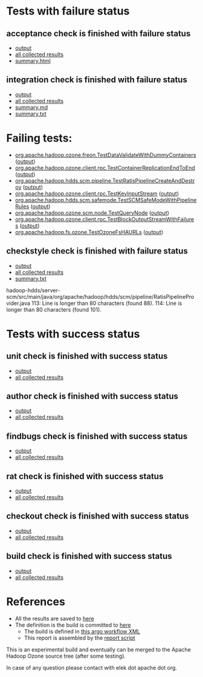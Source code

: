# Tests with failure status

## acceptance check is finished with failure status

   * [output](https://raw.githubusercontent.com/elek/ozone-ci-q4/master/pr/pr-hdds-1569-9zzhf/acceptance/output.log)
   * [all collected results](https://github.com/elek/ozone-ci-q4/tree/master/pr/pr-hdds-1569-9zzhf/acceptance)
   * [summary.html](https://elek.github.io/ozone-ci-q4/pr/pr-hdds-1569-9zzhf/acceptance/summary.html)


## integration check is finished with failure status

   * [output](https://raw.githubusercontent.com/elek/ozone-ci-q4/master/pr/pr-hdds-1569-9zzhf/integration/output.log)
   * [all collected results](https://github.com/elek/ozone-ci-q4/tree/master/pr/pr-hdds-1569-9zzhf/integration)
   * [summary.md](https://github.com/elek/ozone-ci-q4/tree/master/pr/pr-hdds-1569-9zzhf/integration/summary.md)
   * [summary.txt](https://github.com/elek/ozone-ci-q4/tree/master/pr/pr-hdds-1569-9zzhf/integration/summary.txt)

# Failing tests: 

 * [org.apache.hadoop.ozone.freon.TestDataValidateWithDummyContainers](hadoop-ozone/tools/org.apache.hadoop.ozone.freon.TestDataValidateWithDummyContainers.txt) ([output](hadoop-ozone/tools/org.apache.hadoop.ozone.freon.TestDataValidateWithDummyContainers-output.txt/))
 * [org.apache.hadoop.ozone.client.rpc.TestContainerReplicationEndToEnd](hadoop-ozone/integration-test/org.apache.hadoop.ozone.client.rpc.TestContainerReplicationEndToEnd.txt) ([output](hadoop-ozone/integration-test/org.apache.hadoop.ozone.client.rpc.TestContainerReplicationEndToEnd-output.txt/))
 * [org.apache.hadoop.hdds.scm.pipeline.TestRatisPipelineCreateAndDestroy](hadoop-ozone/integration-test/org.apache.hadoop.hdds.scm.pipeline.TestRatisPipelineCreateAndDestroy.txt) ([output](hadoop-ozone/integration-test/org.apache.hadoop.hdds.scm.pipeline.TestRatisPipelineCreateAndDestroy-output.txt/))
 * [org.apache.hadoop.ozone.client.rpc.TestKeyInputStream](hadoop-ozone/integration-test/org.apache.hadoop.ozone.client.rpc.TestKeyInputStream.txt) ([output](hadoop-ozone/integration-test/org.apache.hadoop.ozone.client.rpc.TestKeyInputStream-output.txt/))
 * [org.apache.hadoop.hdds.scm.safemode.TestSCMSafeModeWithPipelineRules](hadoop-ozone/integration-test/org.apache.hadoop.hdds.scm.safemode.TestSCMSafeModeWithPipelineRules.txt) ([output](hadoop-ozone/integration-test/org.apache.hadoop.hdds.scm.safemode.TestSCMSafeModeWithPipelineRules-output.txt/))
 * [org.apache.hadoop.ozone.scm.node.TestQueryNode](hadoop-ozone/integration-test/org.apache.hadoop.ozone.scm.node.TestQueryNode.txt) ([output](hadoop-ozone/integration-test/org.apache.hadoop.ozone.scm.node.TestQueryNode-output.txt/))
 * [org.apache.hadoop.ozone.client.rpc.TestBlockOutputStreamWithFailures](hadoop-ozone/integration-test/org.apache.hadoop.ozone.client.rpc.TestBlockOutputStreamWithFailures.txt) ([output](hadoop-ozone/integration-test/org.apache.hadoop.ozone.client.rpc.TestBlockOutputStreamWithFailures-output.txt/))
 * [org.apache.hadoop.fs.ozone.TestOzoneFsHAURLs](hadoop-ozone/ozonefs/org.apache.hadoop.fs.ozone.TestOzoneFsHAURLs.txt) ([output](hadoop-ozone/ozonefs/org.apache.hadoop.fs.ozone.TestOzoneFsHAURLs-output.txt/))

## checkstyle check is finished with failure status

   * [output](https://raw.githubusercontent.com/elek/ozone-ci-q4/master/pr/pr-hdds-1569-9zzhf/checkstyle/output.log)
   * [all collected results](https://github.com/elek/ozone-ci-q4/tree/master/pr/pr-hdds-1569-9zzhf/checkstyle)
   * [summary.txt](https://github.com/elek/ozone-ci-q4/tree/master/pr/pr-hdds-1569-9zzhf/checkstyle/summary.txt)

hadoop-hdds/server-scm/src/main/java/org/apache/hadoop/hdds/scm/pipeline/RatisPipelineProvider.java
 113: Line is longer than 80 characters (found 88).
 114: Line is longer than 80 characters (found 101).


# Tests with success status

## unit check is finished with success status

   * [output](https://raw.githubusercontent.com/elek/ozone-ci-q4/master/pr/pr-hdds-1569-9zzhf/unit/output.log)
   * [all collected results](https://github.com/elek/ozone-ci-q4/tree/master/pr/pr-hdds-1569-9zzhf/unit)


## author check is finished with success status

   * [output](https://raw.githubusercontent.com/elek/ozone-ci-q4/master/pr/pr-hdds-1569-9zzhf/author/output.log)
   * [all collected results](https://github.com/elek/ozone-ci-q4/tree/master/pr/pr-hdds-1569-9zzhf/author)


## findbugs check is finished with success status

   * [output](https://raw.githubusercontent.com/elek/ozone-ci-q4/master/pr/pr-hdds-1569-9zzhf/findbugs/output.log)
   * [all collected results](https://github.com/elek/ozone-ci-q4/tree/master/pr/pr-hdds-1569-9zzhf/findbugs)


## rat check is finished with success status

   * [output](https://raw.githubusercontent.com/elek/ozone-ci-q4/master/pr/pr-hdds-1569-9zzhf/rat/output.log)
   * [all collected results](https://github.com/elek/ozone-ci-q4/tree/master/pr/pr-hdds-1569-9zzhf/rat)


## checkout check is finished with success status

   * [output](https://raw.githubusercontent.com/elek/ozone-ci-q4/master/pr/pr-hdds-1569-9zzhf/checkout/output.log)
   * [all collected results](https://github.com/elek/ozone-ci-q4/tree/master/pr/pr-hdds-1569-9zzhf/checkout)


## build check is finished with success status

   * [output](https://raw.githubusercontent.com/elek/ozone-ci-q4/master/pr/pr-hdds-1569-9zzhf/build/output.log)
   * [all collected results](https://github.com/elek/ozone-ci-q4/tree/master/pr/pr-hdds-1569-9zzhf/build)




# References

 * All the results are saved to [here](https://github.com/elek/ozone-ci-q4/tree/master/pr/pr-hdds-1569-9zzhf/)
 * The definition is the build is committed to [here](https://github.com/elek/argo-ozone)
    * The build is defined in [this argo workflow XML](https://github.com/elek/argo-ozone/blob/master/ozone-build.yaml)
    * This report is assembled by the [report script](https://github.com/elek/argo-ozone/blob/master/scripts/report.sh)

This is an experimental build and eventually can be merged to the Apache Hadoop Ozone source tree (after some testing).

In case of any question please contact with elek dot apache dot org.
